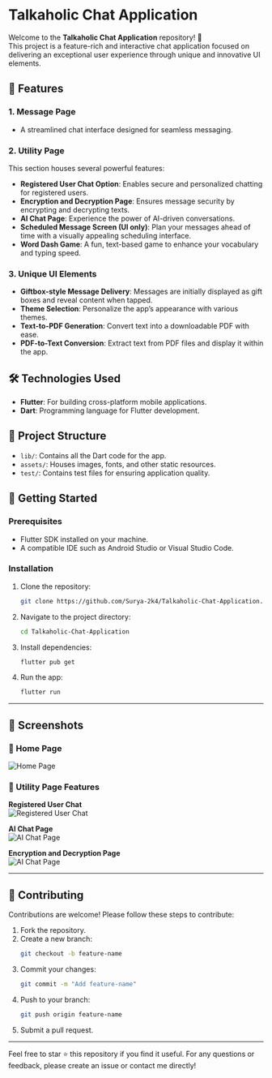 
# Talkaholic Chat Application

Welcome to the **Talkaholic Chat Application** repository! 🚀  
This project is a feature-rich and interactive chat application focused on delivering an exceptional user experience through unique and innovative UI elements.

## 🌟 Features

### 1. Message Page
- A streamlined chat interface designed for seamless messaging.

### 2. Utility Page
This section houses several powerful features:
- **Registered User Chat Option**: Enables secure and personalized chatting for registered users.
- **Encryption and Decryption Page**: Ensures message security by encrypting and decrypting texts.
- **AI Chat Page**: Experience the power of AI-driven conversations.
- **Scheduled Message Screen (UI only)**: Plan your messages ahead of time with a visually appealing scheduling interface.
- **Word Dash Game**: A fun, text-based game to enhance your vocabulary and typing speed.

### 3. Unique UI Elements
- **Giftbox-style Message Delivery**: Messages are initially displayed as gift boxes and reveal content when tapped.
- **Theme Selection**: Personalize the app’s appearance with various themes.
- **Text-to-PDF Generation**: Convert text into a downloadable PDF with ease.
- **PDF-to-Text Conversion**: Extract text from PDF files and display it within the app.

## 🛠️ Technologies Used
- **Flutter**: For building cross-platform mobile applications.
- **Dart**: Programming language for Flutter development.

## 📂 Project Structure
- `lib/`: Contains all the Dart code for the app.
- `assets/`: Houses images, fonts, and other static resources.
- `test/`: Contains test files for ensuring application quality.

## 🚀 Getting Started
### Prerequisites
- Flutter SDK installed on your machine.
- A compatible IDE such as Android Studio or Visual Studio Code.

### Installation
1. Clone the repository:  
   ```bash
   git clone https://github.com/Surya-2k4/Talkaholic-Chat-Application.git
   ```
2. Navigate to the project directory:  
   ```bash
   cd Talkaholic-Chat-Application
   ```
3. Install dependencies:  
   ```bash
   flutter pub get
   ```
4. Run the app:  
   ```bash
   flutter run
   ```
---

## 📸 Screenshots

### 🌟 Home Page  
![Home Page](assets/screenshots/home_page.png)

### 🚀 Utility Page Features  
**Registered User Chat**  
![Registered User Chat](assets/screenshots/registered_user_chat.png)

**AI Chat Page**  
![AI Chat Page](assets/screenshots/ai.jpg)

**Encryption and Decryption Page**  
![AI Chat Page](assets/screenshots/encrypt.jpg)




---

## 🤝 Contributing
Contributions are welcome! Please follow these steps to contribute:
1. Fork the repository.
2. Create a new branch:  
   ```bash
   git checkout -b feature-name
   ```
3. Commit your changes:  
   ```bash
   git commit -m "Add feature-name"
   ```
4. Push to your branch:  
   ```bash
   git push origin feature-name
   ```
5. Submit a pull request.

---

Feel free to star ⭐ this repository if you find it useful. For any questions or feedback, please create an issue or contact me directly!

